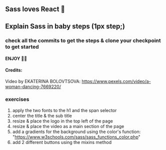 ## Sass loves React 💅

## Explain Sass in baby steps (1px step;)

### check all the commits to get the steps & clone your checkpoint to get started

#### ENJOY 🙆‍♀️

#### Credits:

Video by EKATERINA BOLOVTSOVA: https://www.pexels.com/video/a-woman-dancing-7669220/

### exercises

1. apply the two fonts to the h1 and the span selector
2. center the title & the sub title
3. resize & place the logo in the top left of the page
4. resize & place the video as a main section of the page
5. add a gradients for the background using the color's function: "https://www.w3schools.com/sass/sass_functions_color.php"
6. add 2 different buttons using the mixins method
